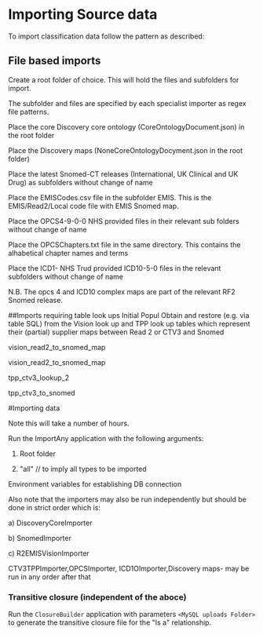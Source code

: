 #  Importing Source data

To import classification data follow the pattern as described:

## File based imports
Create a root folder of choice. This will hold the files and subfolders for import. 

The subfolder and files are specified by each specialist importer as regex file patterns.


Place the core Discovery core ontology (CoreOntologyDocument.json) in the root folder

Place the  Discovery maps  (NoneCoreOntologyDocyment.json in the root folder)

Place the latest Snomed-CT releases (International, UK Clinical and UK Drug) as subfolders without change of name

Place the EMISCodes.csv file in the subfolder EMIS. This is the EMIS/Read2/Local code file with EMIS Snomed map.

Place the OPCS4-9-0-0  NHS provided files in their relevant sub folders without change of name

Place the OPCSChapters.txt file in the same directory. This contains the alhabetical chapter names and terms

Place the ICD1- NHS Trud provided ICD10-5-0  files in the relevant subfolders without change of name

N.B. The opcs 4 and ICD10 complex maps are part of the relevant RF2 Snomed release.

##Imports requiring table look ups Initial Popul
Obtain and restore (e.g. via table SQL) from the Vision look up and TPP look up tables which represent their (partial) supplier maps
between Read 2 or CTV3 and Snomed

vision_read2_to_snomed_map

vision_read2_to_snomed_map

tpp_ctv3_lookup_2

tpp_ctv3_to_snomed

#Importing data

Note this will take a number of hours.

Run the ImportAny application with the following arguments:

1. Root folder

2. "all"   // to imply all types to be imported

Environment variables for establishing DB connection

Also note that the importers may also be run independently but should be done in strict order which is:

a) DiscoveryCoreImporter

b) SnomedImporter

c) R2EMISVisionImporter

CTV3TPPImporter,OPCSImporter, ICD1OImporter,Discovery maps- may be run in any order after that

### Transitive closure (independent of the aboce)

Run the `ClosureBuilder` application with parameters `<MySQL uploads Folder>` to generate the transitive closure file for the "Is a" relationship.

